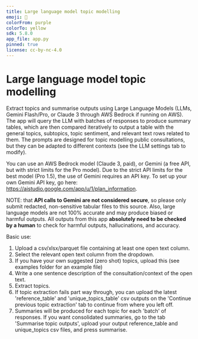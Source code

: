 ```yaml
---
title: Large language model topic modelling
emoji: 📝
colorFrom: purple
colorTo: yellow
sdk: 5.8.0
app_file: app.py
pinned: true
license: cc-by-nc-4.0
---
```


# Large language model topic modelling

Extract topics and summarise outputs using Large Language Models (LLMs, Gemini Flash/Pro, or Claude 3 through AWS Bedrock if running on AWS). The app will query the LLM with batches of responses to produce summary tables, which are then compared iteratively to output a table with the general topics, subtopics, topic sentiment, and relevant text rows related to them. The prompts are designed for topic modelling public consultations, but they can be adapted to different contexts (see the LLM settings tab to modify).

You can use an AWS Bedrock model (Claude 3, paid), or Gemini (a free API, but with strict limits for the Pro model). Due to the strict API limits for the best model (Pro 1.5), the use of Gemini requires an API key. To set up your own Gemini API key, go here: https://aistudio.google.com/app/u/1/plan_information. 

NOTE: that **API calls to Gemini are not considered secure**, so please only submit redacted, non-sensitive tabular files to this source. Also, large language models are not 100% accurate and may produce biased or harmful outputs. All outputs from this app **absolutely need to be checked by a human** to check for harmful outputs, hallucinations, and accuracy.

Basic use: 
1. Upload a csv/xlsx/parquet file containing at least one open text column.
2. Select the relevant open text column from the dropdown.
3. If you have your own suggested (zero shot) topics, upload this (see examples folder for an example file)
4. Write a one sentence description of the consultation/context of the open text.
5. Extract topics.
6. If topic extraction fails part way through, you can upload the latest 'reference_table' and 'unique_topics_table' csv outputs on the 'Continue previous topic extraction' tab to continue from where you left off.
7. Summaries will be produced for each topic for each 'batch' of responses. If you want consolidated summaries, go to the tab 'Summarise topic outputs', upload your output reference_table and unique_topics csv files, and press summarise.